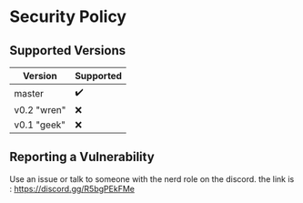 # Security Policy

## Supported Versions

| Version | Supported              |
| ------- | ------------------     |
| master | :heavy_check_mark: |
| v0.2 "wren"  | :x:|
| v0.1 "geek"  | :x:               |

## Reporting a Vulnerability

Use an issue or talk to someone with the nerd role on the discord.
the link is : https://discord.gg/R5bgPEkFMe
